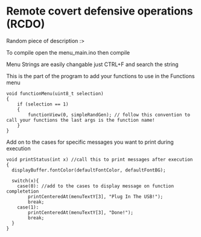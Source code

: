 # Remote covert defensive operations (RCDO)
Random piece of description :>

To compile open the menu_main.ino then compile

Menu Strings are easily changable just CTRL+F and search the string

This is the part of the program to add your functions to use in the Functions menu

```
void functionMenu(uint8_t selection)
{
    if (selection == 1)
    {
        functionView(0, simpleRandGen); // follow this convention to call your functions the last args is the function name!
    }
}
```

Add on to the cases for specific messages you want to print during execution
```
void printStatus(int x) //call this to print messages after execution
{
  displayBuffer.fontColor(defaultFontColor, defaultFontBG);

  switch(x){
    case(0): //add to the cases to display message on function completetion
        printCenteredAt(menuTextY[3], "Plug In The USB!");
        break;
    case(1):
        printCenteredAt(menuTextY[3], "Done!");
        break;
  }
}
```
